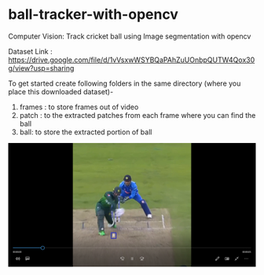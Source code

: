 # ball-tracker-with-opencv
Computer Vision: Track cricket ball using Image segmentation with opencv


Dataset Link : https://drive.google.com/file/d/1vVsxwWSYBQaPAhZuUOnbpQUTW4Qox30g/view?usp=sharing

To get started create following folders in the same directory (where you place this downloaded dataset)-
1.  frames : to store frames out of video
2.  patch : to the extracted patches from each frame where you can find the ball
3.  ball: to store the extracted portion of ball

[![ball-tracker](https://github.com/gitrohitjain/ball-tracker-with-opencv/blob/main/img.png)](https://github.com/gitrohitjain/ball-tracker-with-opencv/blob/main/ind_pak_bb.mp4)
